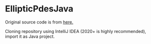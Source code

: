 # EllipticPdesJava
Original source code is from [here.](https://introcs.cs.princeton.edu/java/94diffeq/Laplace.java.html)

Cloning repository using IntelliJ IDEA (2020+ is highly recommended), import it as Java project.

